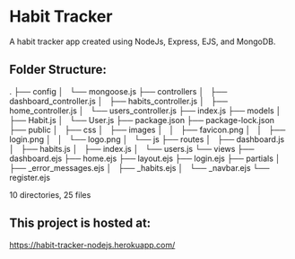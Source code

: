 # Habit Tracker
A habit tracker app created using NodeJs, Express, EJS, and MongoDB.

## Folder Structure:
.
├── config
│   └── mongoose.js
├── controllers
│   ├── dashboard_controller.js
│   ├── habits_controller.js
│   ├── home_controller.js
│   └── users_controller.js
├── index.js
├── models
│   ├── Habit.js
│   └── User.js
├── package.json
├── package-lock.json
├── public
│   ├── css
│   ├── images
│   │   ├── favicon.png
│   │   ├── login.png
│   │   └── logo.png
│   └── js
├── routes
│   ├── dashboard.js
│   ├── habits.js
│   ├── index.js
│   └── users.js
└── views
    ├── dashboard.ejs
    ├── home.ejs
    ├── layout.ejs
    ├── login.ejs
    ├── partials
    │   ├── _error_messages.ejs
    │   ├── _habits.ejs
    │   └── _navbar.ejs
    └── register.ejs

10 directories, 25 files

## This project is hosted at:
https://habit-tracker-nodejs.herokuapp.com/
